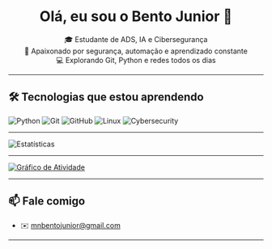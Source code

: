 <h1 align="center">Olá, eu sou o Bento Junior 👋</h1>

<p align="center">
  🎓 Estudante de ADS, IA e Cibersegurança <br>
  🔐 Apaixonado por segurança, automação e aprendizado constante <br>
  💻 Explorando Git, Python e redes todos os dias
</p>

---

## 🛠️ Tecnologias que estou aprendendo

![Python](https://img.shields.io/badge/Python-3776AB?style=for-the-badge&logo=python&logoColor=white)
![Git](https://img.shields.io/badge/Git-F05032?style=for-the-badge&logo=git&logoColor=white)
![GitHub](https://img.shields.io/badge/GitHub-181717?style=for-the-badge&logo=github&logoColor=white)
![Linux](https://img.shields.io/badge/Linux-FCC624?style=for-the-badge&logo=linux&logoColor=black)
![Cybersecurity](https://img.shields.io/badge/-Cybersecurity-blueviolet?style=for-the-badge)

---


![Estatísticas](https://github-readme-stats.vercel.app/api?username=bentojunior92&show_icons=true&theme=radical)

---

[![Gráfico de Atividade](https://github-readme-activity-graph.vercel.app/graph?username=bentojunior92&theme=react-dark)](https://github.com/ashutosh00710/github-readme-activity-graph)

---

## 📫 Fale comigo

- ✉️ mnbentojunior@gmail.com

---



